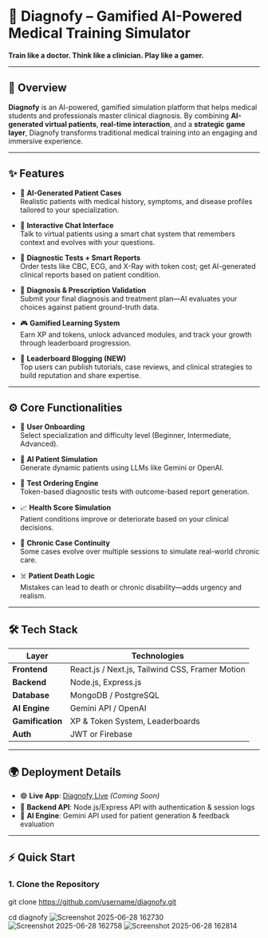 # 🧠 Diagnofy – Gamified AI-Powered Medical Training Simulator

**Train like a doctor. Think like a clinician. Play like a gamer.**

---

## 🌟 Overview

**Diagnofy** is an AI-powered, gamified simulation platform that helps medical students and professionals master clinical diagnosis. By combining **AI-generated virtual patients**, **real-time interaction**, and a **strategic game layer**, Diagnofy transforms traditional medical training into an engaging and immersive experience.

---

## ✨ Features

- 🧠 **AI-Generated Patient Cases**  
  Realistic patients with medical history, symptoms, and disease profiles tailored to your specialization.

- 💬 **Interactive Chat Interface**  
  Talk to virtual patients using a smart chat system that remembers context and evolves with your questions.

- 🧪 **Diagnostic Tests + Smart Reports**  
  Order tests like CBC, ECG, and X-Ray with token cost; get AI-generated clinical reports based on patient condition.

- 💊 **Diagnosis & Prescription Validation**  
  Submit your final diagnosis and treatment plan—AI evaluates your choices against patient ground-truth data.

- 🎮 **Gamified Learning System**  
  Earn XP and tokens, unlock advanced modules, and track your growth through leaderboard progression.

- 📝 **Leaderboard Blogging (NEW)**  
  Top users can publish tutorials, case reviews, and clinical strategies to build reputation and share expertise.

---

## ⚙️ Core Functionalities

- 👤 **User Onboarding**  
  Select specialization and difficulty level (Beginner, Intermediate, Advanced).

- 🤖 **AI Patient Simulation**  
  Generate dynamic patients using LLMs like Gemini or OpenAI.

- 🧪 **Test Ordering Engine**  
  Token-based diagnostic tests with outcome-based report generation.

- 📈 **Health Score Simulation**  
  Patient conditions improve or deteriorate based on your clinical decisions.

- 🔄 **Chronic Case Continuity**  
  Some cases evolve over multiple sessions to simulate real-world chronic care.

- ☠️ **Patient Death Logic**  
  Mistakes can lead to death or chronic disability—adds urgency and realism.

---

## 🛠️ Tech Stack

| Layer         | Technologies                         |
|---------------|--------------------------------------|
| **Frontend**  | React.js / Next.js, Tailwind CSS, Framer Motion |
| **Backend**   | Node.js, Express.js                  |
| **Database**  | MongoDB / PostgreSQL                 |
| **AI Engine** | Gemini API / OpenAI                  |
| **Gamification** | XP & Token System, Leaderboards   |
| **Auth**      | JWT or Firebase                      |

---

## 🌍 Deployment Details

- 🟢 **Live App**: [Diagnofy Live](#) *(Coming Soon)*  
- 🔐 **Backend API**: Node.js/Express API with authentication & session logs  
- 🧠 **AI Engine**: Gemini API used for patient generation & feedback evaluation  


---

## ⚡ Quick Start

### 1. Clone the Repository



git clone https://github.com/username/diagnofy.git

cd diagnofy
![Screenshot 2025-06-28 162730](https://github.com/user-attachments/assets/65959fdf-ad31-4287-a4b0-17d0bc59f911)
![Screenshot 2025-06-28 162758](https://github.com/user-attachments/assets/bb37fd2b-4fa1-4fc3-a4c6-f937af8d4207)
![Screenshot 2025-06-28 162814](https://github.com/user-attachments/assets/cd3cca64-18f9-4498-83b3-6b0eb5e3015e)


